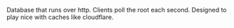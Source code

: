 Database that runs over http. Clients poll the root each second. Designed to play nice with caches like cloudflare.


